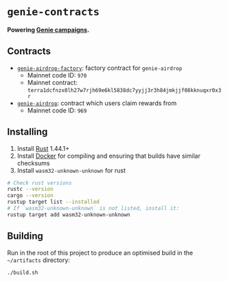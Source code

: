 # `genie-contracts`

**Powering [Genie campaigns](https://genie.coinhall.org).**

## Contracts

- [`genie-airdrop-factory`](contracts/genie-airdrop-factory/README.md): factory contract for `genie-airdrop`
  - Mainnet code ID: `970`
  - Mainnet contract: `terra1dcfnzx0lh27w7rjh69e6kl5838dc7yyjj3r3h84jmkjjf08kknuqxr0x3r`
- [`genie-airdrop`](contracts/genie-airdrop/README.md): contract which users claim rewards from
  - Mainnet code ID: `969`

## Installing

1. Install [Rust](https://www.rust-lang.org/tools/install) 1.44.1+
2. Install [Docker](https://docs.docker.com/get-docker/) for compiling and ensuring that builds have similar checksums
3. Install `wasm32-unknown-unknown` for rust

```sh
# Check rust versions
rustc --version
cargo --version
rustup target list --installed
# If `wasm32-unknown-unknown` is not listed, install it:
rustup target add wasm32-unknown-unknown
```

## Building

Run in the root of this project to produce an optimised build in the `~/artifacts` directory:

```sh
./build.sh
```
